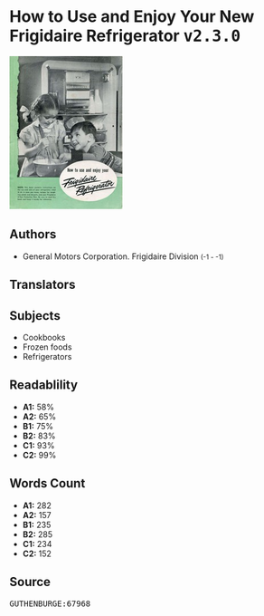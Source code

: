 # How to Use and Enjoy Your New Frigidaire Refrigerator <kbd>v2.3.0</kbd>

![](./cover.medium.jpg "")

## Authors


 - General Motors Corporation. Frigidaire Division <small>(-1 - -1)</small>

## Translators



## Subjects


 - Cookbooks
 - Frozen foods
 - Refrigerators

## Readablility


 - **A1:** 58%
 - **A2:** 65%
 - **B1:** 75%
 - **B2:** 83%
 - **C1:** 93%
 - **C2:** 99%

## Words Count


 - **A1:** 282
 - **A2:** 157
 - **B1:** 235
 - **B2:** 285
 - **C1:** 234
 - **C2:** 152

## Source


<kbd>GUTHENBURGE:67968</kbd>
